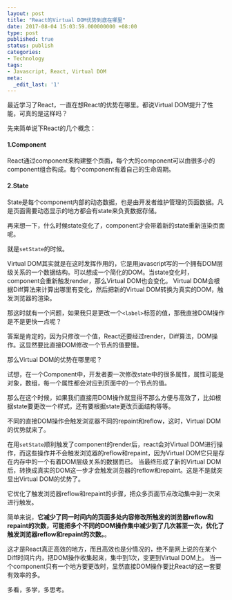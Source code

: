 ```yaml
---
layout: post
title: "React的Virtual DOM优势到底在哪里"
date: 2017-08-04 15:03:59.000000000 +08:00
type: post
published: true
status: publish
categories:
- Technology
tags:
- Javascript, React, Virtual DOM
meta:
  _edit_last: '1'
---
```


最近学习了React，一直在想React的优势在哪里。都说Virtual DOM提升了性能，可真的是这样吗？

先来简单说下React的几个概念：

#### 1.Component
React通过component来构建整个页面，每个大的component可以由很多小的component组合构成。每个component有着自己的生命周期。
#### 2.State
State是每个component内部的动态数据，也是由开发者维护管理的页面数据。凡是页面需要动态显示的地方都会有state来负责数据存储。

再来想一下，什么时候state变化了，component才会带着新的state重新渲染页面呢。

就是`setState`的时候。

Virtual DOM其实就是在这时发挥作用的，它是用javascript写的一个拥有DOM层级关系的一个数据结构。可以想成一个简化的DOM。当state变化时，component会重新触发render，那么Virtual DOM也会变化。
Virtual DOM会根据Diff算法来计算出哪里有变化，然后把新的Virtual DOM转换为真实的DOM，触发浏览器的渲染。

那这时就有一个问题，如果我只是更改一个`<label>`标签的值，那我直接DOM操作是不是更快一点呢？

答案是肯定的，因为只修改一个值，React还要经过render，Diff算法，DOM操作。这显然要比直接DOM修改一个节点的值要慢。

<!--more-->

那么Virtual DOM的优势在哪里呢？

试想，在一个Component中，开发者要一次修改state中的很多属性，属性可能是对象，数组，每一个属性都会对应到页面中的一个节点的值。

那么在这个时候，如果我们直接用DOM操作就显得不那么方便与高效了，比如根据state要更改一个样式，还有要根据state更改页面结构等等。

不同的直接DOM操作会触发浏览器不同的repaint和reflow，这时，Virtual DOM的优势就来了。

在用`setState`顺利触发了component的render后，react会对Virtual DOM进行操作，而这些操作并不会触发浏览器的reflow和repaint，因为Virtual DOM它只是存在内存中的一个有着DOM层级关系的数据而已。
当最终形成了新的Virtual DOM后，转换成真实的DOM这一步才会触发浏览器的reflow和repaint。这是不是就突显出Virtual DOM的优势了。

它优化了触发浏览器reflow和repaint的步骤，把众多页面节点改动集中到一次来进行触发。

简单来说，**它减少了同一时间内的页面多处内容修改所触发的浏览器reflow和repaint的次数，可能把多个不同的DOM操作集中减少到了几次甚至一次，优化了触发浏览器reflow和repaint的次数。**。

这才是React真正高效的地方，而且高效也是分情况的，绝不是网上说的在某个Diff时间片内，把DOM操作收集起来，集中到1次，变更到Virtual DOM上。
当一个component只有一个地方要更改时，显然直接DOM操作要比React的这一套要有效率的多。

多看，多学，多思考。





